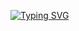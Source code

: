 <a href="https://git.io/typing-svg"><img src="https://readme-typing-svg.herokuapp.com?font=Rowdies&weight=700&size=45&duration=1500&pause=100&color=B3B1B1&vCenter=true&multiline=true&repeat=false&width=900&height=300&lines=Good+day.;I%60m+backend+developer.;Technologies+that+I+use+in+development%3A+;+++++++++++++++++-+Golang+v1.23;-+PostgreSQL+16.4%2C+SQLite3" alt="Typing SVG" /></a>
